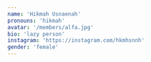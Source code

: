 ```yaml
---
name: 'Hikmah Usnaenah'
pronouns: 'hikmah'
avatar: '/members/alfa.jpg'
bio: 'lazy person'
instagram: 'https://instagram.com/hkmhsnnh'
gender: 'female'
---
```

